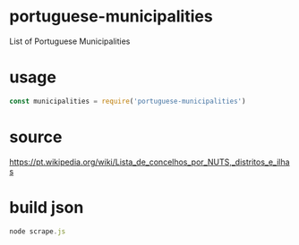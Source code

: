 # portuguese-municipalities
List of Portuguese Municipalities

# usage
```javascript
const municipalities = require('portuguese-municipalities')
```

# source
https://pt.wikipedia.org/wiki/Lista_de_concelhos_por_NUTS,_distritos_e_ilhas

# build json
```javascript
node scrape.js
```
